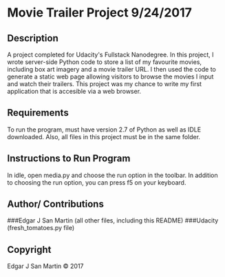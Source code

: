 Movie Trailer Project 9/24/2017
=======================

Description
-----------------------

A project completed for Udacity's Fullstack Nanodegree. 
In this project, I wrote server-side Python code to store a list of my favourite movies,
including box art imagery and a movie trailer URL. I then used the code to generate a 
static web page allowing visitors to browse the movies I input and watch their trailers.
This project was my chance to write my first application that is accesible via a web browser.


Requirements
-----------------------

To run the program, must have version 2.7 of Python as well as IDLE downloaded.
Also, all files in this project must be in the same folder.


Instructions to Run Program
-----------------------

In idle, open media.py and choose the run option in the toolbar. 
In addition to choosing the run option, you can press f5 on your keyboard.


Author/ Contributions
-----------------------

###Edgar J San Martin (all other files, including this README)
###Udacity (fresh_tomatoes.py file)


Copyright
-----------------------

Edgar J San Martin © 2017
